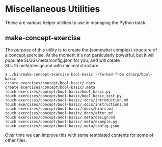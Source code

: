# Miscellaneous Utilities

These are various helper utilities to use in managing the Python track.

## make-concept-exercise

The purpose of this utility is to create the (somewhat complex) structure of a concept exercise. At the moment it's not particularly powerful, but it will populate SLUG/.meta/config.json for you, and will create SLUG/.meta/design.md with minimal structure.

```
$ ./bin/make-concept-exercise bool-basic --forked-from csharp/bool-basic
create exercises/concept/bool-basic/.docs
create exercises/concept/bool-basic/.meta
touch exercises/concept/bool-basic/bool_basic.py
touch exercises/concept/bool-basic/bool_basic_test.py
touch exercises/concept/bool-basic/.docs/introduction.md
touch exercises/concept/bool-basic/.docs/instructions.md
touch exercises/concept/bool-basic/.docs/hints.md
touch exercises/concept/bool-basic/.docs/after.md
touch exercises/concept/bool-basic/.meta/design.md
touch exercises/concept/bool-basic/.meta/example.py
touch exercises/concept/bool-basic/.meta/config.json
```

Over time we can improve this with some templated contents for some of other files.
